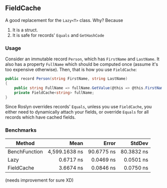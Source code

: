 ## FieldCache

A good replacement for the `Lazy<T>` class. Why? Because

1. It is a struct.
2. It is safe for records' `Equals` and `GetHashCode`


### Usage

Consider an immutable record `Person`, which has `FirstName` and `LastName`. It also has a property
`FullName` which should be computed once (assume it's too expensive otherwise). Then, that is how
you use `FieldCache`:
```cs
public record Person(string FirstName, string LastName)
{
	public string FullName => fullName.GetValue(@this => @this.FirstName + " " + @this.SecondName, this);
	private FieldCache<string> fullName;
}
```

Since Roslyn overrides records' `Equals`, unless you use `FieldCache`, you either need to dynamically attach your fields,
or override `Equals` for all records which have cached fields.

### Benchmarks

|            Method |          Mean |      Error |     StdDev |
|------------------ |--------------:|-----------:|-----------:|
|     BenchFunction | 4,599.1638 ns | 90.6775 ns | 80.3832 ns |
|           Lazy<T> |     0.6717 ns |  0.0469 ns |  0.0501 ns |
|     FieldCache<T> |     3.6674 ns |  0.0846 ns |  0.0750 ns |

(needs improvement for sure XD)
